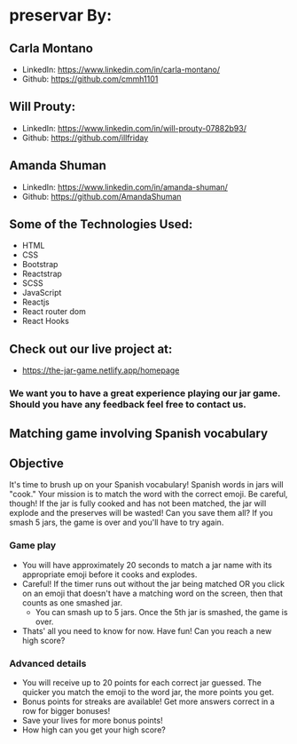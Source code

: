 # preservar By:

## Carla Montano

- LinkedIn: https://www.linkedin.com/in/carla-montano/
- Github: https://github.com/cmmh1101

## Will Prouty:

- LinkedIn: https://www.linkedin.com/in/will-prouty-07882b93/
- Github: https://github.com/illfriday

## Amanda Shuman

- LinkedIn: https://www.linkedin.com/in/amanda-shuman/
- Github: https://github.com/AmandaShuman

## Some of the Technologies Used:

- HTML
- CSS
- Bootstrap
- Reactstrap
- SCSS
- JavaScript
- Reactjs
- React router dom
- React Hooks

## Check out our live project at:

- https://the-jar-game.netlify.app/homepage

### We want you to have a great experience playing our jar game. Should you have any feedback feel free to contact us.

## Matching game involving Spanish vocabulary

## Objective

It's time to brush up on your Spanish vocabulary! Spanish words in jars will "cook." Your mission is to match the word with the correct emoji. Be careful, though! If the jar is fully cooked and has not been matched, the jar will explode and the preserves will be wasted! Can you save them all? If you smash 5 jars, the game is over and you'll have to try again.

### Game play

- You will have approximately 20 seconds to match a jar name with its appropriate emoji before it cooks and explodes.
- Careful! If the timer runs out without the jar being matched OR you click on an emoji that doesn't have a matching word on the screen, then that counts as one smashed jar.
  - You can smash up to 5 jars. Once the 5th jar is smashed, the game is over.
- Thats' all you need to know for now. Have fun! Can you reach a new high score?

### Advanced details

- You will receive up to 20 points for each correct jar guessed. The quicker you match the emoji to the word jar, the more points you get.
- Bonus points for streaks are available! Get more answers correct in a row for bigger bonuses!
- Save your lives for more bonus points!
- How high can you get your high score?
